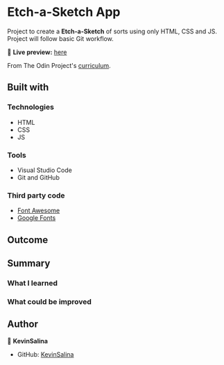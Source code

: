 # Etch-a-Sketch App

Project to create a **Etch-a-Sketch** of sorts using only HTML, CSS and JS.
Project will follow basic Git workflow.

🔗 **Live preview:** [here](#)

From The Odin Project's [curriculum](https://www.theodinproject.com/paths/foundations/courses/foundations/lessons/etch-a-sketch-project).

## Built with

### Technologies

* HTML
* CSS
* JS

### Tools

* Visual Studio Code
* Git and GitHub

### Third party code

* [Font Awesome](https://fontawesome.com/)
* [Google Fonts](https://fonts.google.com/)

## Outcome

## Summary

### What I learned

### What could be improved

## Author

👤 **KevinSalina**
* GitHub: [KevinSalina](https://github.com/KevinSalina)

